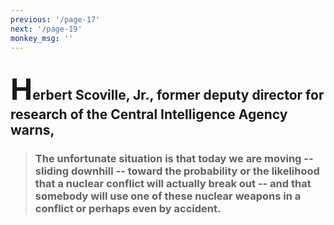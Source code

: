 ```yaml
---
previous: '/page-17'
next: '/page-19'
monkey_msg: ''
---
```


## <span style="font-size:47px;">H</span>erbert Scoville, Jr., former deputy director for research of the Central Intelligence Agency warns,
> ### The unfortunate situation is that today we are moving -- sliding downhill -- toward the probability or the likelihood that a nuclear conflict will actually break out -- and that somebody will use one of these nuclear weapons in a conflict or perhaps even by accident.
